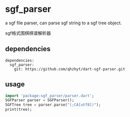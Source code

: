 # sgf_parser

a sgf file parser, can parse sgf string to a sgf tree object.

sgf格式围棋棋谱解析器

## dependencies
```
dependencies:
  sgf_parser:
    git: https://github.com/qhzhyt/dart-sgf-parser.git
```

## usage

```dart
import 'package:sgf_parser/parser.dart';
SGFParser parser = SGFParser();
SGFTree tree = parser.parse("(;CA[utf8])");
print(tree);
```
